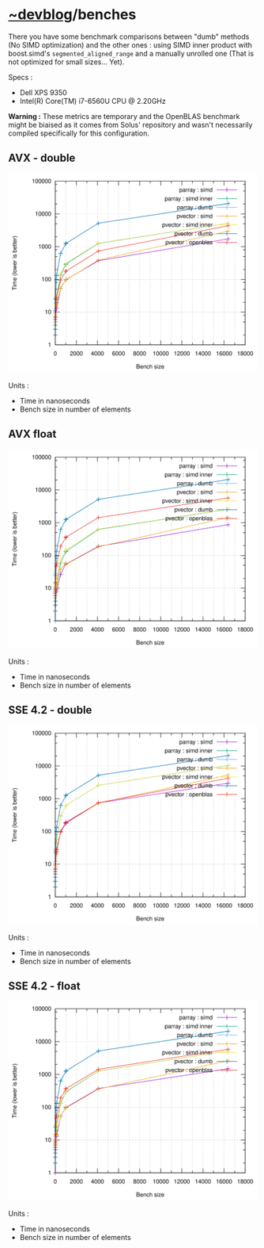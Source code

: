# [~devblog](../)/benches

There you have some benchmark comparisons between "dumb" methods (No SIMD optimization) and the other ones : using SIMD inner product with boost.simd's ```segmented_aligned_range``` and a manually unrolled one (That is not optimized for small sizes... Yet).

Specs :

- Dell XPS 9350
- Intel(R) Core(TM) i7-6560U CPU @ 2.20GHz

**Warning :** These metrics are temporary and the OpenBLAS benchmark might be biaised as it comes from Solus' repository and wasn't necessarily compiled specifically for this configuration.

## AVX - double

![](./images/bench_avx_double_graph_dot.svg)

Units :

- Time in nanoseconds
- Bench size in number of elements

## AVX float

![](./images/bench_avx_float_graph_dot.svg)

Units :

- Time in nanoseconds
- Bench size in number of elements

## SSE 4.2 - double

![](./images/bench_sse4.2_double_graph_dot.svg)

Units :

- Time in nanoseconds
- Bench size in number of elements

## SSE 4.2 - float

![](./images/bench_sse4.2_float_graph_dot.svg)

Units :

- Time in nanoseconds
- Bench size in number of elements
